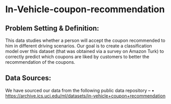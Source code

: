 # In-Vehicle-coupon-recommendation
## Problem Setting & Definition:
This data studies whether a person will accept the coupon recommended to him in different
driving scenarios. Our goal is to create a classification model over this dataset (that was
obtained via a survey on Amazon Turk) to correctly predict which coupons are liked by
customers to better the recommendation of the coupons.
## Data Sources:
We have sourced our data from the following public data repository –
• https://archive.ics.uci.edu/ml/datasets/in-vehicle+coupon+recommendation
